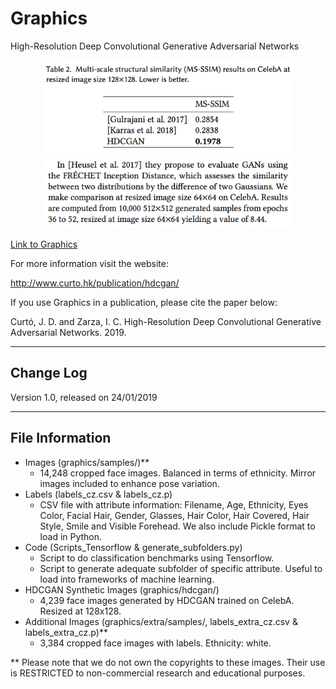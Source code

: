 # Graphics

High-Resolution Deep Convolutional Generative Adversarial Networks

<p align="center">
<img src="HDCGAN_table.png" width="400">
<img src="frechet.png" width="400">
</p>

<a href="https://drive.google.com/file/d/1KM_aBTICkLqKUhV8sDhaGShtzP8EJCIY/view?usp=sharing">Link to Graphics</a>

For more information visit the website:

  http://www.curto.hk/publication/hdcgan/

If you use Graphics in a publication, please cite the paper below:

Curtó, J. D. and Zarza, I. C.
High-Resolution Deep Convolutional Generative Adversarial Networks. 2019.

--------------------------------------------------------
Change Log
--------------------------------------------------------

Version 1.0, released on 24/01/2019

--------------------------------------------------------
File Information
--------------------------------------------------------

- Images (graphics/samples/)**
  - 14,248 cropped face images. Balanced in terms of ethnicity. Mirror images included to enhance pose variation.    
- Labels (labels_cz.csv & labels_cz.p)
  - CSV file with attribute information: Filename, Age, Ethnicity, Eyes Color, Facial Hair, Gender, Glasses, Hair Color, Hair Covered, Hair Style, Smile and Visible Forehead.
We also include Pickle format to load in Python.
- Code (Scripts_Tensorflow & generate_subfolders.py)
  - Script to do classification benchmarks using Tensorflow.
  - Script to generate adequate subfolder of specific attribute. Useful to load into frameworks of machine learning.  
- HDCGAN Synthetic Images (graphics/hdcgan/)
  - 4,239 face images generated by HDCGAN trained on CelebA. Resized at 128x128.
- Additional Images (graphics/extra/samples/, labels_extra_cz.csv & labels_extra_cz.p)**
  - 3,384 cropped face images with labels. Ethnicity: white.

** Please note that we do not own the copyrights to these images. Their use is RESTRICTED to non-commercial research and educational purposes.
